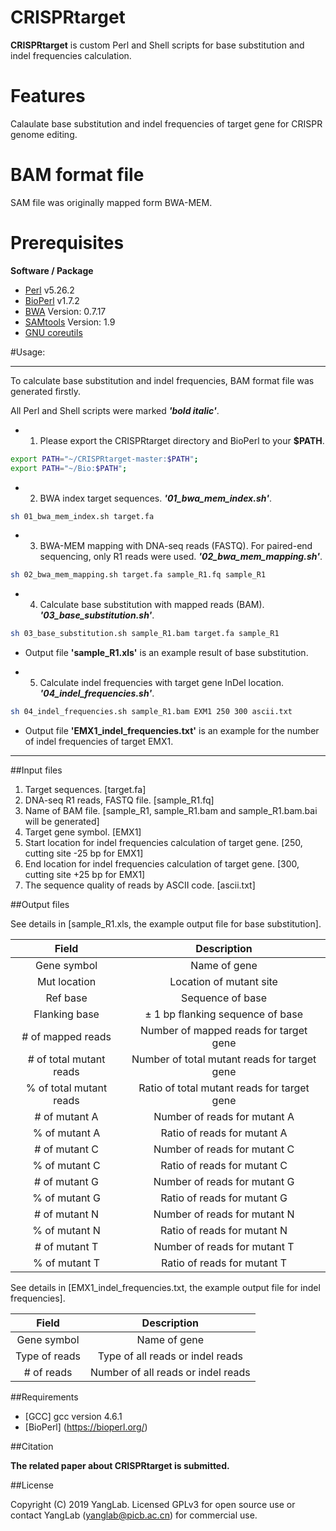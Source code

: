# CRISPRtarget
**CRISPRtarget** is custom Perl and Shell scripts for base substitution and indel frequencies calculation.

# Features

Calaulate base substitution and indel frequencies of target gene for CRISPR genome editing.

# BAM format file

SAM file was originally mapped form BWA-MEM.

# Prerequisites

**Software / Package**

* [Perl](https://www.perl.org/) v5.26.2
* [BioPerl](https://bioperl.org/) v1.7.2
* [BWA](http://bio-bwa.sourceforge.net/) Version: 0.7.17
* [SAMtools](http://samtools.sourceforge.net/) Version: 1.9
* [GNU coreutils](http://www.gnu.org/licenses/gpl.html)

#Usage: 

-----------------------------------
To calculate base substitution and indel frequencies, BAM format file was generated firstly.

All Perl and Shell scripts were marked ***'bold italic'***.
* 1. Please export the CRISPRtarget directory and BioPerl to your **$PATH**.
```bash or zsh
export PATH="~/CRISPRtarget-master:$PATH";
export PATH="~/Bio:$PATH";

```

* 2. BWA index target sequences. 
***'01_bwa_mem_index.sh'***.
```bash
sh 01_bwa_mem_index.sh target.fa
```

* 3. BWA-MEM mapping with DNA-seq reads (FASTQ). For paired-end sequencing, only R1 reads were used.
***'02_bwa_mem_mapping.sh'***.
```bash
sh 02_bwa_mem_mapping.sh target.fa sample_R1.fq sample_R1
```

* 4. Calculate base substitution with mapped reads (BAM).
***'03_base_substitution.sh'***.
```bash
sh 03_base_substitution.sh sample_R1.bam target.fa sample_R1
```
* Output file **'sample_R1.xls'** is an example result of base substitution.

* 5. Calculate indel frequencies with target gene InDel location.
***'04_indel_frequencies.sh'***.
```bash
sh 04_indel_frequencies.sh sample_R1.bam EXM1 250 300 ascii.txt
```
* Output file **'EMX1_indel_frequencies.txt'** is an example for the number of indel frequencies of target EMX1.

-----------------------------------

##Input files
1. Target sequences. [target.fa]
2. DNA-seq R1 reads, FASTQ file. [sample_R1.fq]
3. Name of BAM file. [sample_R1, sample_R1.bam and sample_R1.bam.bai will be generated]
4. Target gene symbol. [EMX1]
5. Start location for indel frequencies calculation of target gene. [250, cutting site -25 bp for EMX1]
5. End location for indel frequencies calculation of target gene. [300, cutting site +25 bp for EMX1]
6. The sequence quality of reads by ASCII code. [ascii.txt]


##Output files

See details in [sample_R1.xls, the example output file for base substitution].

| Field       	          | Description                                  |
| :---------------------: | :------------------------------------------: |
| Gene symbol  	          | Name of gene                                 |
| Mut location    	      | Location of mutant site                      |
| Ref base       	        | Sequence of base   	                         |
| Flanking base           | ± 1 bp flanking sequence of base	           |
| # of mapped reads       | Number of mapped reads for target gene       |
| # of total mutant reads | Number of total mutant reads for target gene |
| % of total mutant reads | Ratio of total mutant reads for target gene	 |
| # of mutant A           | Number of reads for mutant A	               |
| % of mutant A           | Ratio of reads for mutant A	                 |
| # of mutant C           | Number of reads for mutant C	               |
| % of mutant C           | Ratio of reads for mutant C	                 |
| # of mutant G           | Number of reads for mutant G	               |
| % of mutant G           | Ratio of reads for mutant G	                 |
| # of mutant N           | Number of reads for mutant N	               |
| % of mutant N           | Ratio of reads for mutant N	                 |
| # of mutant T           | Number of reads for mutant T	               |
| % of mutant T           | Ratio of reads for mutant T	                 |

See details in [EMX1_indel_frequencies.txt, the example output file for indel frequencies].

| Field       	          | Description                                  |
| :---------------------: | :------------------------------------------: |
| Gene symbol  	          | Name of gene                                 |
| Type of reads    	      | Type of all reads or indel reads             |
| # of reads       	      | Number of all reads or indel reads   	       |

##Requirements

* [GCC] gcc version 4.6.1
* [BioPerl] (https://bioperl.org/)


##Citation

**The related paper about CRISPRtarget is submitted.**

##License

Copyright (C) 2019 YangLab. Licensed GPLv3 for open source use or contact YangLab (yanglab@picb.ac.cn) for commercial use.

